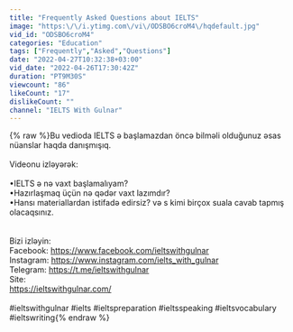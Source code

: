 ```yaml
---
title: "Frequently Asked Questions about IELTS"
image: "https:\/\/i.ytimg.com\/vi\/ODSBO6croM4\/hqdefault.jpg"
vid_id: "ODSBO6croM4"
categories: "Education"
tags: ["Frequently","Asked","Questions"]
date: "2022-04-27T10:32:38+03:00"
vid_date: "2022-04-26T17:30:42Z"
duration: "PT9M30S"
viewcount: "86"
likeCount: "17"
dislikeCount: ""
channel: "IELTS With Gulnar"
---
```

{% raw %}Bu vedioda IELTS ə başlamazdan öncə bilməli olduğunuz əsas nüanslar haqda danışmışıq.<br /><br />Videonu izləyərək:<br /><br />•IELTS ə nə vaxt başlamalıyam?<br />•Hazırlaşmaq üçün nə qədər vaxt lazımdır?<br />•Hansı materiallardan istifadə edirsiz? və s kimi birçox suala cavab tapmış olacaqsınız.<br /><br /><br />Bizi izləyin:<br />Facebook: <a rel="nofollow" target="blank" href="https://www.facebook.com/ieltswithgulnar">https://www.facebook.com/ieltswithgulnar</a><br />Instagram: <a rel="nofollow" target="blank" href="https://www.instagram.com/ielts_with_gulnar">https://www.instagram.com/ielts_with_gulnar</a><br />Telegram: <a rel="nofollow" target="blank" href="https://t.me/ieltswithgulnar">https://t.me/ieltswithgulnar</a><br />Site:<br /><a rel="nofollow" target="blank" href="https://ieltswithgulnar.com/">https://ieltswithgulnar.com/</a><br /><br />#ieltswithgulnar #ielts #ieltspreparation #ieltsspeaking #ieltsvocabulary #ieltswriting{% endraw %}
